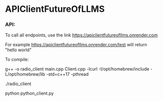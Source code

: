# APIClientFutureOfLLMS

### API:
To call all endpoints, use the link https://apiclientfutureofllms.onrender.com

For example https://apiclientfutureofllms.onrender.com/test will return "hello world"


To compile:

g++ -o radio_client main.cpp Client.cpp -lcurl -I/opt/homebrew/include -L/opt/homebrew/lib -std=c++17 -pthread

./radio_client

python python_client.py